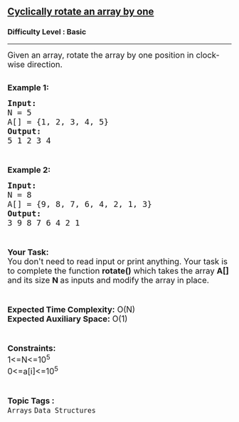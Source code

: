 <h2><a href="https://practice.geeksforgeeks.org/problems/cyclically-rotate-an-array-by-one2614/1?page=1&status[]=unsolved&category[]=Arrays&sortBy=submissions">Cyclically rotate an array by one</a></h2><h3>Difficulty Level : Basic</h3><hr><div class="problems_problem_content__Xm_eO"><p><span style="font-size:18px">Given an array,&nbsp;rotate the&nbsp;array by one position in clock-wise direction.</span><br>
&nbsp;</p>

<p><span style="font-size:18px"><strong>Example 1:</strong></span></p>

<pre><span style="font-size:18px"><strong>Input:</strong>
N = 5
A[] = {1, 2, 3, 4, 5}
<strong>Output:</strong>
5 1 2 3 4</span></pre>

<p>&nbsp;</p>

<p><span style="font-size:18px"><strong>Example 2:</strong></span></p>

<pre><span style="font-size:18px"><strong>Input:</strong>
N = 8
A[] = {9, 8, 7, 6, 4, 2, 1, 3}
<strong>Output:</strong>
3 9 8 7 6 4 2 1</span></pre>

<p>&nbsp;</p>

<p><span style="font-size:18px"><strong>Your Task:&nbsp;&nbsp;</strong><br>
You don't need to read input or print anything. Your task is to complete the function <strong>rotate()</strong>&nbsp;which takes the array <strong>A[]</strong> and its size <strong>N </strong>as inputs and modify the array in place.</span></p>

<p>&nbsp;</p>

<p><span style="font-size:18px"><strong>Expected Time Complexity:</strong> O(N)<br>
<strong>Expected Auxiliary Space:</strong> O(1)</span></p>

<p>&nbsp;</p>

<p><span style="font-size:18px"><strong>Constraints:</strong><br>
1&lt;=N&lt;=10<sup>5</sup><br>
0&lt;=a[i]&lt;=10<sup>5</sup></span></p>
</div><br><p><span style=font-size:18px><strong>Topic Tags : </strong><br><code>Arrays</code>&nbsp;<code>Data Structures</code>&nbsp;